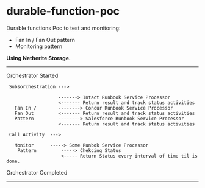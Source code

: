 # durable-function-poc
Durable functions Poc to test and monitoring:
* Fan In / Fan Out pattern
* Monitoring pattern

**Using Netherite Storage.**

_____________________________________________________
Orchestrator Started

     Subsorchestration ---> 
                       
                       -------> Intact Runbook Service Processor
                       <------- Return result and track status activities
       Fan In /        --------> Concur Runbook Service Processor
       Fan Out         <------- Return result and track status activities
       Pattern         --------> Salesforce Runbook Service Processor
                       <------- Return result and track status activities

     Call Activity  ---> 

       Monitor      -----> Some Runbok Service Processor
        Pattern         -----> Chekcing Status
                        <----- Return Status every interval of time til is done.

Orchestrator Completed
_____________________________________________________

